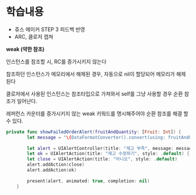 # 학습내용

- 쥬스 메이커 STEP 3 피드백 반영
- ARC, 클로저 캡쳐

**weak (약한 참조)**

인스턴스를 참조할 시, RC를 증가시키지 않는다

참조하던 인스턴스가 메모리에서 해제된 경우, 자동으로 nil이 할당되어 메모리가 해제된다

클로저에서 사용된 인스턴스는 참조타입으로 가져와서 self를 그냥 사용할 경우 순환 참조가 일어난다.

레퍼런스 카운터를 증가시키지 않는 weak 키워드를 명시해주어야 순환 참조를 해결 할 수 있다.

```swift
private func showFailedOrderAlert(fruitAndQuantity: [Fruit: Int]) {
        let message = "\(DataFormatConverter().convert(using: fruitAndQuantity))가 모자라요. 재고를 수정할까요?"
        
        let alert = UIAlertController(title: "재고 부족", message: message, preferredStyle: .alert)
        let ok = UIAlertAction(title: "재고 수정하기", style: .default) { [weak self] _ in self?.presentStockModifyView() }
        let close = UIAlertAction(title: "아니오", style: .default)
        alert.addAction(close)
        alert.addAction(ok)
        
        present(alert, animated: true, completion: nil)
    }
```
